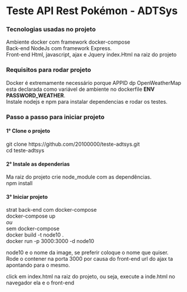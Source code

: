 <h1>Teste API Rest Pokémon - ADTSys</h1>

<h3>Tecnologias usadas no projeto</h3>
Ambiente docker com framework docker-compose<br/>
Back-end NodeJs com framework Express.<br/>
Front-end Html, javascript, ajax e Jquery index.Html na raiz do projeto

<h3>Requisitos para rodar projeto</h3>
Docker é extremamente necessário porque APPID dp OpenWeatherMap
 esta declarada como variável de ambiente no dockerfile <strong>ENV PASSWORD_WEATHER</strong>.<br/>
 Instale nodejs e npm para instalar dependencias e rodar os testes.

<h3>Passo a passo para iniciar projeto 
<h4>1° Clone o projeto</h4> 
git clone https://github.com/20100000/teste-adtsys.git<br/>
cd teste-adtsys
<h4>2° Instale as dependerias</h4>  
Ma raiz do projeto
crie node_module com as dependências.<br/>
npm install

<h4>3° Iniciar projeto</h4>
strat back-end com docker-compose <br/>
docker-compose up<br/>
<em>ou</em><br/>
sem docker-compose<br/>
docker build -t node10 . <br/>
docker run -p 3000:3000 -d node10<br/>

node10 e o nome da image, se preferir coloque o nome que quiser.<br/>
Rode o contener na porta 3000 por causa do front-end url do ajax ta apontando para o mesmo.<br/>


click em index.html na raiz do projeto, ou seja, execute a inde.html no navegador ela e o front-end 